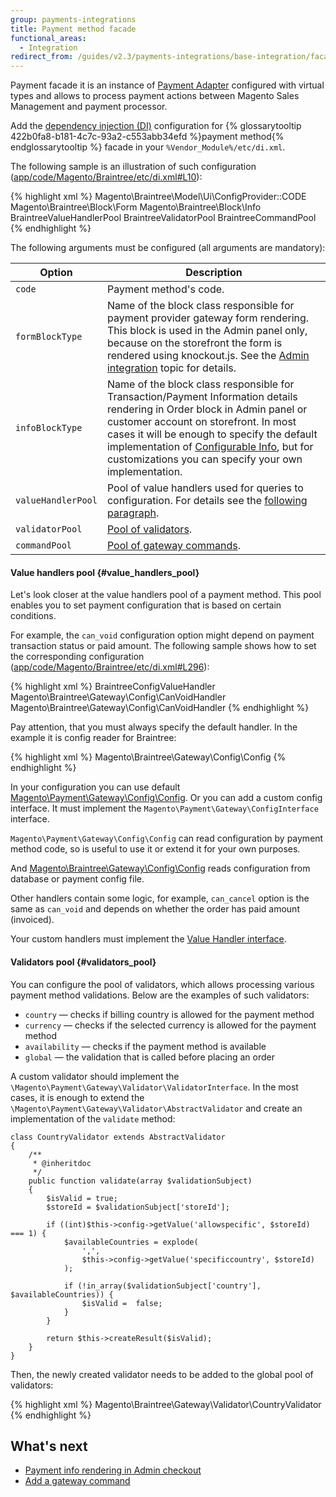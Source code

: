 ```yaml
---
group: payments-integrations
title: Payment method facade
functional_areas:
  - Integration
redirect_from: /guides/v2.3/payments-integrations/base-integration/facade-configuration.html
---
```


Payment facade it is an instance of [Payment Adapter]({{site.mage2100url}}app/code/Magento/Payment/Model/Method/Adapter.php) configured with virtual types and allows to
process payment actions between Magento Sales Management and payment processor.

Add the [dependency injection (DI)]({{page.baseurl}}/extension-development/core-concepts/dependency-injection.html) configuration for {% glossarytooltip 422b0fa8-b181-4c7c-93a2-c553abb34efd %}payment method{% endglossarytooltip %} facade in your `%Vendor_Module%/etc/di.xml`.

The following sample is an illustration of such configuration ([app/code/Magento/Braintree/etc/di.xml#L10]({{site.mage2100url}}app/code/Magento/Braintree/etc/di.xml#L10)):

{% highlight xml %}
<virtualType name="BraintreeFacade" type="Magento\Payment\Model\Method\Adapter">
    <arguments>
        <argument name="code" xsi:type="const">Magento\\Braintree\\Model\\Ui\\ConfigProvider::CODE</argument>
        <argument name="formBlockType" xsi:type="string">Magento\\Braintree\\Block\\Form</argument>
        <argument name="infoBlockType" xsi:type="string">Magento\\Braintree\\Block\\Info</argument>
        <argument name="valueHandlerPool" xsi:type="object">BraintreeValueHandlerPool</argument>
        <argument name="validatorPool" xsi:type="object">BraintreeValidatorPool</argument>
        <argument name="commandPool" xsi:type="object">BraintreeCommandPool</argument>
    </arguments>
</virtualType>
{% endhighlight %}

The following arguments must be configured (all arguments are mandatory):

| Option             | Description                                                                                                                                                                                                                                                                                                                                                                                       |
| ------------------ | ------------------------------------------------------------------------------------------------------------------------------------------------------------------------------------------------------------------------------------------------------------------------------------------------------------------------------------------------------------------------------------------------- |
| `code`             | Payment method's code.                                                                                                                                                                                                                                                                                                                                                                            |
| `formBlockType`    | Name of the block class responsible for payment provider gateway form rendering. This block is used in the Admin panel only, because on the storefront the form is rendered using knockout.js. See the [Admin integration]({{page.baseurl}}/payment-integration/core-concepts/form-block-type.html) topic for details.                                                                            |
| `infoBlockType`    | Name of the block class responsible for Transaction/Payment Information details rendering in Order block in Admin panel or customer account on storefront. In most cases it will be enough to specify the default implementation of [Configurable Info]({{site.mage2100url}}app/code/Magento/Payment/Block/ConfigurableInfo.php), but for customizations you can specify your own implementation. |
| `valueHandlerPool` | Pool of value handlers used for queries to configuration. For details see the [following paragraph](#value_handlers_pool).                                                                                                                                                                                                                                                                        |
| `validatorPool`    | [Pool of validators](#validators_pool).                                                                                                                                                                                                                                                                                                                                                           |
| `commandPool`      | [Pool of gateway commands]({{page.baseurl}}/payment-integration/gateway/command/pool.html).                                                                                                                                                                                                                                                                                                       |

#### Value handlers pool {#value_handlers_pool}

Let's look closer at the value handlers pool of a payment method. This pool enables you to set payment configuration that is based on certain conditions. 

For example, the `can_void` configuration option might depend on payment transaction status or paid amount. The following sample shows how to set the corresponding configuration ([app/code/Magento/Braintree/etc/di.xml#L296]({{site.mage2100url}}app/code/Magento/Braintree/etc/di.xml#L296)):

{% highlight xml %}
<virtualType name="BraintreeValueHandlerPool" type="Magento\Payment\Gateway\Config\ValueHandlerPool">
    <arguments>
        <argument name="handlers" xsi:type="array">
            <item name="default" xsi:type="string">BraintreeConfigValueHandler</item>
            <item name="can_void" xsi:type="string">Magento\\Braintree\\Gateway\\Config\\CanVoidHandler</item>
            <item name="can_cancel" xsi:type="string">Magento\\Braintree\\Gateway\\Config\\CanVoidHandler</item>
        </argument>
    </arguments>
</virtualType>
{% endhighlight %}

Pay attention, that you must always specify the default handler. In the example it is config reader for Braintree:

{% highlight xml %}
<virtualType name="BraintreeConfigValueHandler" type="Magento\Payment\Gateway\Config\ConfigValueHandler">
    <arguments>
        <argument name="configInterface" xsi:type="object">Magento\\Braintree\\Gateway\\Config\\Config</argument>
    </arguments>
</virtualType>
{% endhighlight %}

In your configuration you can use default [Magento\\Payment\\Gateway\\Config\\Config]({{site.mage2100url}}app/code/Magento/Payment/Gateway/Config/Config.php). Or you can add a custom config interface. It must implement the `Magento\Payment\Gateway\ConfigInterface` interface.

`Magento\Payment\Gateway\Config\Config` can read configuration by payment method code, so is useful to use it or extend it for your own purposes.

And [Magento\\Braintree\\Gateway\\Config\\Config]({{site.mage2100url}}app/code/Magento/Braintree/Gateway/Config/Config.php) reads
configuration from database or payment config file.

Other handlers contain some logic, for example, `can_cancel` option is the same as `can_void` and depends on whether the order has paid amount (invoiced). 

Your custom handlers must implement the [Value Handler interface]({{site.mage2100url}}app/code/Magento/Payment/Gateway/Config/ValueHandlerInterface.php).

#### Validators pool {#validators_pool}

You can configure the pool of validators, which allows processing various payment method validations. Below are the examples of such validators:

* `country` — checks if billing country is allowed for the payment method
* `currency` — checks if the selected currency is allowed for the payment method
* `availability` — checks if the payment method is available
* `global` — the validation that is called before placing an order

A custom validator should implement the `\Magento\Payment\Gateway\Validator\ValidatorInterface`. In the most cases, it is enough
to extend the `\Magento\Payment\Gateway\Validator\AbstractValidator` and create an implementation of the `validate` method:

```php?start_inline=1
class CountryValidator extends AbstractValidator
{
    /**
     * @inheritdoc
     */
    public function validate(array $validationSubject)
    {
        $isValid = true;
        $storeId = $validationSubject['storeId'];

        if ((int)$this->config->getValue('allowspecific', $storeId) === 1) {
            $availableCountries = explode(
                ',',
                $this->config->getValue('specificcountry', $storeId)
            );

            if (!in_array($validationSubject['country'], $availableCountries)) {
                $isValid =  false;
            }
        }

        return $this->createResult($isValid);
    }
}
```

Then, the newly created validator needs to be added to the global pool of validators:

{% highlight xml %}
<virtualType name="BraintreeValidatorPool" type="Magento\Payment\Gateway\Validator\ValidatorPool">
    <arguments>
        <argument name="validators" xsi:type="array">
            <item name="country" xsi:type="string">Magento\\Braintree\\Gateway\\Validator\\CountryValidator</item>
        </argument>
    </arguments>
</virtualType>
{% endhighlight %}

## What's next

* [Payment info rendering in Admin checkout]({{page.baseurl}}/payment-integration/core-concepts/form-block-type.html)
* [Add a gateway command]({{page.baseurl}}/payment-integration/core-concepts/payment-action.html) 

